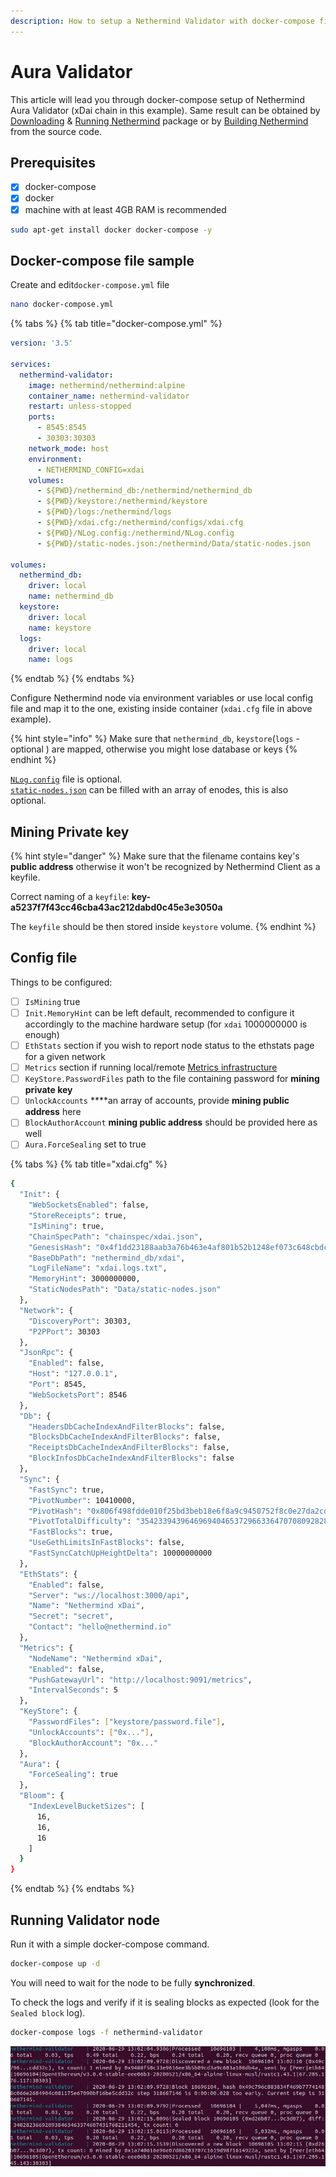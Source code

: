 ```yaml
---
description: How to setup a Nethermind Validator with docker-compose file
---
```


# Aura Validator

This article will lead you through docker-compose setup of Nethermind Aura Validator \(xDai chain in this example\). Same result can be obtained by [Downloading](../../ethereum-client/download-sources/) & [Running Nethermind](../../ethereum-client/running-nethermind/running-the-client.md) package or by [Building Nethermind](../../ethereum-client/building-nethermind.md) from the source code.

## Prerequisites

* [x] docker-compose
* [x] docker
* [x] machine with at least 4GB RAM is recommended

```bash
sudo apt-get install docker docker-compose -y
```

## Docker-compose file sample

Create and edit`docker-compose.yml` file

```bash
nano docker-compose.yml
```

{% tabs %}
{% tab title="docker-compose.yml" %}
```yaml
version: '3.5'

services:
  nethermind-validator:
    image: nethermind/nethermind:alpine
    container_name: nethermind-validator
    restart: unless-stopped
    ports:
      - 8545:8545
      - 30303:30303
    network_mode: host
    environment:
      - NETHERMIND_CONFIG=xdai
    volumes:
      - ${PWD}/nethermind_db:/nethermind/nethermind_db
      - ${PWD}/keystore:/nethermind/keystore
      - ${PWD}/logs:/nethermind/logs
      - ${PWD}/xdai.cfg:/nethermind/configs/xdai.cfg 
      - ${PWD}/NLog.config:/nethermind/NLog.config
      - ${PWD}/static-nodes.json:/nethermind/Data/static-nodes.json

volumes:
  nethermind_db:
    driver: local
    name: nethermind_db
  keystore:
    driver: local
    name: keystore
  logs:
    driver: local
    name: logs
```
{% endtab %}
{% endtabs %}

Configure Nethermind node via environment variables or use local config file and map it to the one, existing inside container \(`xdai.cfg` file in above example\).

{% hint style="info" %}
Make sure that `nethermind_db`, `keystore`\(`logs` - optional \) are mapped, otherwise you might lose database or keys
{% endhint %}

[`NLog.config`](../../ethereum-client/running-nethermind/runtime.md#nlog-config) file is optional.  
[`static-nodes.json`](../../ethereum-client/running-nethermind/runtime.md#static-nodes) can be filled with an array of enodes, this is also optional.

## Mining **P**rivate key

{% hint style="danger" %}
Make sure that the filename contains key's **public address** otherwise it won't be recognized by Nethermind Client as a keyfile.  
  
Correct naming of a `keyfile`: **key-a5237f7f43cc46cba43ac212dabd0c45e3e3050a**

The `keyfile` should be then stored inside `keystore` volume.
{% endhint %}

## Config file

Things to be configured:

* [ ] `IsMining` true
* [ ] `Init.MemoryHint` can be left default, recommended to configure it accordingly to the machine hardware setup \(for `xdai` 1000000000 is enough\)
* [ ] `EthStats` section if you wish to report node status to the ethstats page for a given network
* [ ] `Metrics` section if running local/remote [Metrics infrastructure](../../ethereum-client/metrics/setting-up-local-metrics-infrastracture.md)
* [ ] `KeyStore.PasswordFiles` path to the file containing password for **mining private key**
* [ ] `UnlockAccounts` ****an array of accounts, provide **mining public address** here
* [ ] `BlockAuthorAccount` **mining public address** should be provided here as well
* [ ] `Aura.ForceSealing` set to true

{% tabs %}
{% tab title="xdai.cfg" %}
```bash
{
  "Init": {
    "WebSocketsEnabled": false,
    "StoreReceipts": true,
    "IsMining": true,
    "ChainSpecPath": "chainspec/xdai.json",
    "GenesisHash": "0x4f1dd23188aab3a76b463e4af801b52b1248ef073c648cbdc4c9333d3da79756",
    "BaseDbPath": "nethermind_db/xdai",
    "LogFileName": "xdai.logs.txt",
    "MemoryHint": 3000000000,
    "StaticNodesPath": "Data/static-nodes.json"
  },
  "Network": {
    "DiscoveryPort": 30303,
    "P2PPort": 30303
  },
  "JsonRpc": {
    "Enabled": false,
    "Host": "127.0.0.1",
    "Port": 8545,
    "WebSocketsPort": 8546
  },
  "Db": {
    "HeadersDbCacheIndexAndFilterBlocks": false,
    "BlocksDbCacheIndexAndFilterBlocks": false,
    "ReceiptsDbCacheIndexAndFilterBlocks": false,
    "BlockInfosDbCacheIndexAndFilterBlocks": false
  },
  "Sync": {
    "FastSync": true,
    "PivotNumber": 10410000,
    "PivotHash": "0x806f498fdde010f25bd3beb18e6f8a9c9450752f8c0e27da2cd2465ff184628c",
    "PivotTotalDifficulty": "3542339439646969404653729663364707080928280566",
    "FastBlocks": true,
    "UseGethLimitsInFastBlocks": false,
    "FastSyncCatchUpHeightDelta": 10000000000
  },
  "EthStats": {
    "Enabled": false,
    "Server": "ws://localhost:3000/api",
    "Name": "Nethermind xDai",
    "Secret": "secret",
    "Contact": "hello@nethermind.io"
  },
  "Metrics": {
    "NodeName": "Nethermind xDai",
    "Enabled": false,
    "PushGatewayUrl": "http://localhost:9091/metrics",
    "IntervalSeconds": 5
  },
  "KeyStore": {
    "PasswordFiles": ["keystore/password.file"],
    "UnlockAccounts": ["0x..."],
    "BlockAuthorAccount": "0x..." 
  },
  "Aura": {
    "ForceSealing": true
  },
  "Bloom": {
    "IndexLevelBucketSizes": [
      16,
      16,
      16
    ]
  }
}

```
{% endtab %}
{% endtabs %}

## Running Validator node

Run it with a simple docker-compose command.

```bash
docker-compose up -d
```

You will need to wait for the node to be fully **synchronized**.

To check the logs and verify if it is sealing blocks as expected \(look for the `Sealed block` log\).

```bash
docker-compose logs -f nethermind-validator
```

![](../../.gitbook/assets/image%20%2837%29.png)



